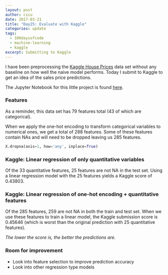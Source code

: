 ```yaml
---
layout: post
author: csiu
date: 2017-03-21
title: "Day25: Evaluate with Kaggle"
categories: update
tags:
  - 100daysofcode
  - machine-learning
  - kaggle
excerpt: Submitting to Kaggle
---
```


I have been preprocessing the [Kaggle House Prices](https://www.kaggle.com/c/house-prices-advanced-regression-techniques) data set without any baseline on how well the naive model performs. Today I submit to Kaggle to get an idea of the sales price predictions.

The Jupyter Notebook for this little project is found [here](https://nbviewer.jupyter.org/github/csiu/kaggle/blob/master/house_prices/day25-submit-to-kaggle.ipynb).

### Features

As a reminder, this data set has 79 features total (43 of which are categorical).

When we apply the one-hot encoding to transform categorical variables to numerical ones, we get a total of 288 features. Some of these features contain NAs and will need to be dropped leaving us 285 features.

```python
X.dropna(axis=1, how='any', inplace=True)
```

### Kaggle: Linear regression of only quantitative variables

Of the 33 quantitative features, 25 features are not NA in the test set.
Using a linear regression model with the 25 features yields a Kaggle score of 0.43803.

### Kaggle: Linear regression of one-hot encoding + quantitative features

Of the 285 features, 259 are not NA in both the train and test set. When we use these features to train a linear model, the Kaggle submission score is 0.45646 (which is worst than the original prediction with 25 quantitative features).

*The lower the score is, the better the predictions are.*

### Room for improvement

- Look into feature selection to improve prediction accuracy
- Look into other regression type models
